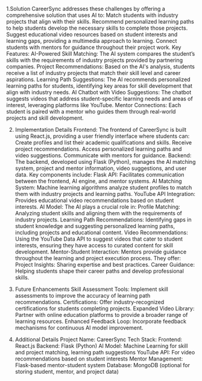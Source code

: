 1.Solution
CareerSync addresses these challenges by offering a comprehensive solution that uses AI to:
Match students with industry projects that align with their skills.
Recommend personalized learning paths to help students develop the necessary skills to complete those projects.
Suggest educational video resources based on student interests and learning gaps, providing a multimedia approach to learning.
Connect students with mentors for guidance throughout their project work.
Key Features:
AI-Powered Skill Matching: The AI system compares the student’s skills with the requirements of industry projects provided by partnering companies.
Project Recommendations: Based on the AI's analysis, students receive a list of industry projects that match their skill level and career aspirations.
Learning Path Suggestions: The AI recommends personalized learning paths for students, identifying key areas for skill development that align with industry needs.
AI Chatbot with Video Suggestions: The chatbot suggests videos that address student-specific learning needs and areas of interest, leveraging platforms like YouTube.
Mentor Connections: Each student is paired with a mentor who guides them through real-world projects and skill development.



2. Implementation Details
Frontend:
   The frontend of CareerSync is built using React.js, providing a  user    friendly interface where students can:
   Create profiles and list their academic qualifications and skills.
   Receive project recommendations.
   Access personalized learning paths and video suggestions.
   Communicate with mentors for guidance.
        Backend:
           The backend, developed using Flask (Python), manages the AI matching system, project and mentor information, video suggestions, and user data. Key components include:
Flask API: Facilitates communication between the frontend, AI engine, and mentor systems.
AI Matching System: Machine learning algorithms analyze student profiles to match them with industry projects and learning paths.
YouTube API Integration: Provides educational video recommendations based on student interests.
      AI Model:
         The AI plays a crucial role in:
   Profile Matching: Analyzing student skills and aligning them with the requirements of industry projects.
  Learning Path Recommendations: Identifying gaps in student knowledge and suggesting personalized learning paths, including projects and educational content.
  Video Recommendations: Using the YouTube Data API to suggest videos that cater to student interests, ensuring they have access to curated content for skill development.
     Mentor-Student Interaction:
          Mentors provide guidance throughout the learning and project execution process. They offer:
Project Insights: Sharing expertise and best practices.
Career Guidance: Helping students shape their career paths and develop professional skills.

3. Future Enhancements
Skill Assessment Tools: Implement skill assessments to improve the accuracy of learning path recommendations.
Certifications: Offer industry-recognized certifications for students completing projects.
Expanded Video Library: Partner with online education platforms to provide a broader range of learning resources.
Enhanced Feedback Loop: Incorporate feedback mechanisms for continuous AI model improvement.

4. Additional Details
Project Name: CareerSync
Tech Stack:
Frontend: React.js
Backend: Flask (Python)
AI Model: Machine Learning for skill and project matching, learning path suggestions
YouTube API: For video recommendations based on student interests
Mentor Management: Flask-based mentor-student system
Database: MongoDB (optional for storing student, mentor, and project data)
